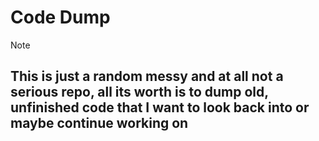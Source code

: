 # Code Dump
> [!NOTE]
> ## This is just a random messy and at all not a serious repo, all its worth is to dump old, unfinished code that I want to look back into or maybe continue working on
